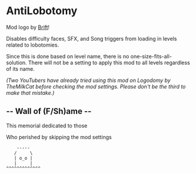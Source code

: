 # AntiLobotomy

Mod logo by [Brift](https://twitter.com/BriftXD)!

Disables difficulty faces, SFX, and Song triggers from loading in levels related to lobotomies.

Since this is done based on level name, there is no one-size-fits-all-solution.
There will not be a setting to apply this mod to all levels regardless of its name.

*(Two YouTubers have already tried using this mod on Logodomy by TheMilkCat before checking the mod settings. Please don't be the third to make that mistake.)*

## -- Wall of (F/Sh)ame --

This memorial dedicated to those

Who perished by skipping the mod settings

	    -----
	   /	 \
	   | o_o |
	   |	 |
	^^^^^^^^^^^^^